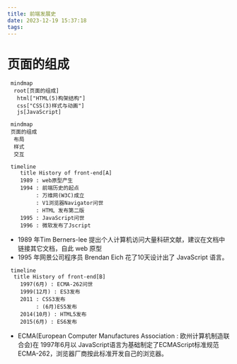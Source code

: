 ```yaml
---
title: 前端发展史
date: 2023-12-19 15:37:18
tags:
---
```



# 页面的组成
```mermaid
 mindmap
  root[页面的组成]
   html["HTML(5)构架结构"]
   css["CSS(3)样式与动画"]
   js[JavaScript]
```
```mermaid
 mindmap
 页面的组成
  布局
  样式
  交互
```
```mermaid
 timeline
    title History of front-end[A]
    1989 : web原型产生
    1994 : 前端历史的起点
         : 万维网(W3C)成立
         : V1浏览器Navigator问世
         : HTML 发布第二版
    1995 : JavaScript问世
    1996 : 微软发布了Jscript 
```

* 1989 年Tim Berners-lee 提出个人计算机访问大量科研文献，建议在文档中链接其它文档，自此 <span class='custom-box custom-box-939'>web 原型</span>
* 1995 年网景公司程序员 Brendan Eich 花了10天设计出了 JavaScript 语言。

```mermaid
 timeline
  title History of front-end[B]
    1997(6月) : ECMA-262问世
    1999(12月) : ES3发布
    2011 : CSS3发布
         : (6月)ES5发布
    2014(10月) : HTML5发布
    2015(6月) : ES6发布
```
* <span class='custom-box custom-box-939'>ECMA(European Computer Manufactures Association : 欧州计算机制造联合会)</span>在 1997年6月以 JavaScript语言为基础制定了ECMAScript标准规范 <span class='custom-box custom-box-939'>ECMA-262</span>，浏览器厂商按此标准开发自己的浏览器。